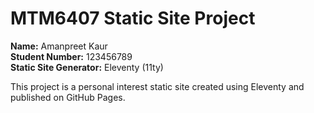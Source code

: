 # MTM6407 Static Site Project

**Name:** Amanpreet Kaur  
**Student Number:** 123456789  
**Static Site Generator:** Eleventy (11ty)

This project is a personal interest static site created using Eleventy and published on GitHub Pages.
